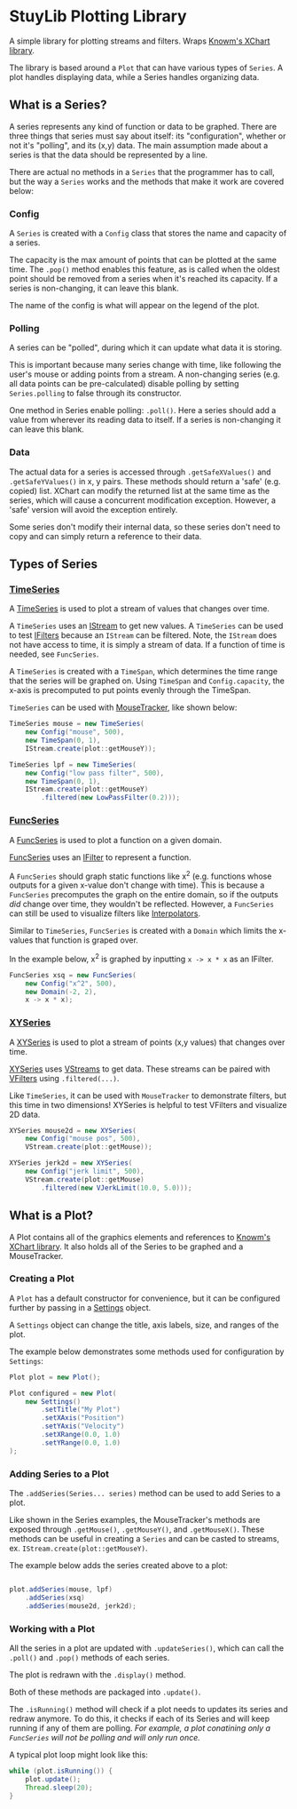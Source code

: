 # StuyLib Plotting Library

A simple library for plotting streams and filters. Wraps [Knowm's XChart library](https://knowm.org/open-source/xchart/).

The library is based around a `Plot` that can have various types of `Series`. A plot handles displaying data, while a Series handles organizing data.

## What is a Series?

A series represents any kind of function or data to be graphed. There are three things that series must say about itself: its "configuration", whether or not it's "polling", and its (x,y) data. The main assumption made about a series is that the data should be represented by a line.

There are actual no methods in a `Series` that the programmer has to call, but the way a `Series` works and the methods that make it work are covered below:

### Config

A `Series` is created with a `Config` class that stores the name and capacity of a series.

The capacity is the max amount of points that can be plotted at the same time. The `.pop()` method enables this feature, as is called when the oldest point should be removed from a series when it's reached its capacity. If a series is non-changing, it can leave this blank.

The name of the config is what will appear on the legend of the plot.

### Polling

A series can be "polled", during which it can update what data it is storing.

This is important because many series change with time, like following the user's mouse or adding points from a stream. A non-changing series (e.g. all data points can be pre-calculated) disable polling by setting `Series.polling` to false through its constructor.

One method in Series enable polling: `.poll()`. Here a series should add a value from wherever its reading data to itself. If a series is non-changing it can leave this blank.

### Data

The actual data for a series is accessed through `.getSafeXValues()` and `.getSafeYValues()` in x, y pairs. These methods should return a 'safe' (e.g. copied) list. XChart can modify the returned list at the same time as the series, which will cause a concurrent modification exception. However, a 'safe' version will avoid the exception entirely.

Some series don't modify their internal data, so these series don't need to copy and can simply return a reference to their data.

## Types of Series

### [TimeSeries](https://github.com/StuyPulse/StuyLib/blob/main/src/com/stuypulse/stuylib/util/plot/TimeSeries.java)

A [TimeSeries](https://github.com/StuyPulse/StuyLib/blob/main/src/com/stuypulse/stuylib/util/plot/TimeSeries.java) is used to plot a stream of values that changes over time.

A `TimeSeries` uses an [IStream](https://github.com/StuyPulse/StuyLib/blob/main/src/com/stuypulse/stuylib/streams/IStream.java) to get new values. A `TimeSeries` can be used to test [IFilters](https://github.com/StuyPulse/StuyLib/blob/main/src/com/stuypulse/stuylib/streams/filters/IFilter.java) because an `IStream` can be filtered. Note, the `IStream` does not have access to time, it is simply a stream of data. If a function of time is needed, see `FuncSeries`.

A `TimeSeries` is created with a `TimeSpan`, which determines the time range that the series will be graphed on. Using `TimeSpan` and `Config.capacity`, the x-axis is precomputed to put points evenly through the TimeSpan.

`TimeSeries` can be used with [MouseTracker](https://github.com/StuyPulse/StuyLib/blob/main/src/com/stuypulse/stuylib/util/plot/MouseTracker.java), like shown below:

```java
TimeSeries mouse = new TimeSeries(
    new Config("mouse", 500),
    new TimeSpan(0, 1),
    IStream.create(plot::getMouseY));

TimeSeries lpf = new TimeSeries(
    new Config("low pass filter", 500),
    new TimeSpan(0, 1),
    IStream.create(plot::getMouseY)
        .filtered(new LowPassFilter(0.2)));
```

### [FuncSeries](https://github.com/StuyPulse/StuyLib/blob/main/src/com/stuypulse/stuylib/util/plot/FuncSeries.java)

A [FuncSeries](https://github.com/StuyPulse/StuyLib/blob/main/src/com/stuypulse/stuylib/util/plot/FuncSeries.java) is used to plot a function on a given domain.

[FuncSeries](https://github.com/StuyPulse/StuyLib/blob/main/src/com/stuypulse/stuylib/util/plot/FuncSeries.java) uses an [IFilter](https://github.com/StuyPulse/StuyLib/blob/main/src/com/stuypulse/stuylib/streams/filters/IFilter.java) to represent a function.

A `FuncSeries` should graph static functions like x<sup>2</sup> (e.g. functions whose outputs for a given x-value don't change with time). This is because a `FuncSeries` precomputes the graph on the entire domain, so if the outputs *did* change over time, they wouldn't be reflected. However, a `FuncSeries` can still be used to visualize filters like [Interpolators](https://github.com/StuyPulse/StuyLib/blob/bg/plot-docs/src/com/stuypulse/stuylib/math/interpolation/Interpolator.java).

Similar to `TimeSeries`, `FuncSeries` is created with a `Domain` which limits the x-values that function is graped over.

In the example below, x<sup>2</sup> is graphed by inputting `x -> x * x` as an IFilter.

```java
FuncSeries xsq = new FuncSeries(
    new Config("x^2", 500),
    new Domain(-2, 2),
    x -> x * x);
```

### [XYSeries](https://github.com/StuyPulse/StuyLib/blob/main/src/com/stuypulse/stuylib/util/plot/XYSeries.java)

A [XYSeries](https://github.com/StuyPulse/StuyLib/blob/main/src/com/stuypulse/stuylib/util/plot/XYSeries.java) is used to plot a stream of points (x,y values) that changes over time.

[XYSeries](https://github.com/StuyPulse/StuyLib/blob/main/src/com/stuypulse/stuylib/util/plot/XYSeries.java) uses [VStreams](https://github.com/StuyPulse/StuyLib/blob/main/src/com/stuypulse/stuylib/streams/vectors/VStream.java) to get data. These streams can be paired with [VFilters](https://github.com/StuyPulse/StuyLib/blob/main/src/com/stuypulse/stuylib/streams/vectors/filters/VFilter.java) using `.filtered(...)`.

Like `TimeSeries`, it can be used with `MouseTracker` to demonstrate filters, but this time in two dimensions! XYSeries is helpful to test VFilters and visualize 2D data.

```java
XYSeries mouse2d = new XYSeries(
    new Config("mouse pos", 500),
    VStream.create(plot::getMouse));

XYSeries jerk2d = new XYSeries(
    new Config("jerk limit", 500),
    VStream.create(plot::getMouse)
        .filtered(new VJerkLimit(10.0, 5.0)));
```

## What is a Plot?

A Plot contains all of the graphics elements and references to [Knowm's XChart library](https://knowm.org/open-source/xchart/). It also holds all of the Series to be graphed and a MouseTracker.

### Creating a Plot

A `Plot` has a default constructor for convenience, but it can be configured further by passing in a [Settings](https://github.com/StuyPulse/StuyLib/blob/bg/plot-docs/src/com/stuypulse/stuylib/util/plot/Settings.java) object.

A `Settings` object can change the title, axis labels, size, and ranges of the plot.

The example below demonstrates some methods used for configuration by `Settings`:  

```java
Plot plot = new Plot();

Plot configured = new Plot(
    new Settings()
        .setTitle("My Plot")
        .setXAxis("Position")
        .setYAxis("Velocity")
        .setXRange(0.0, 1.0)
        .setYRange(0.0, 1.0)
);
```

### Adding Series to a Plot

The `.addSeries(Series... series)` method can be used to add Series to a plot.

Like shown in the Series examples, the MouseTracker's methods are exposed through `.getMouse()`, `.getMouseY()`, and `.getMouseX()`. These methods can be useful in creating a `Series` and can be casted to streams, ex. `IStream.create(plot::getMouseY)`.

The example below adds the series created above to a plot:

```java

plot.addSeries(mouse, lpf)
    .addSeries(xsq)
    .addSeries(mouse2d, jerk2d);

```

### Working with a Plot

All the series in a plot are updated with `.updateSeries()`, which can call the `.poll()` and `.pop()` methods of each series.

The plot is redrawn with the `.display()` method.

Both of these methods are packaged into `.update()`.

The `.isRunning()` method will check if a plot needs to updates its series and redraw anymore. To do this, it checks if each of its Series and will keep running if any of them are polling. *For example, a plot conatining only a `FuncSeries` will not be polling and will only run once.*

A typical plot loop might look like this:

```java
while (plot.isRunning()) {
    plot.update();
    Thread.sleep(20);
}
```
